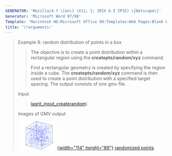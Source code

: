 ```yaml
---
GENERATOR: 'Mozilla/4.7 \[en\] (X11; I; IRIX 6.5 IP32) \[Netscape\]'
Generator: 'Microsoft Word 97/98'
Template: 'Macintosh HD:Microsoft Office 98:Templates:Web Pages:Blank Web Page'
title: '\*arguments:'
---
```


> Example 9: random distribution of points in a box
>
> > The objective is to create a point distribution within a rectangular
> > region using the **createpts/random/xyz** command.
> >
> > First a rectangular geometry is created by specifying the region
> > inside a cube. The **createpts/random/xyz** command is then used to
> > create a point distribution with a specified target spacing. The
> > output consists of one gmv file.
>
> Input     
>
> > [lagrit\_input\_createrandom](../input_output/lagrit_input_createrandom)\
>
> Images of GMV output
>
>   [![](image/random_tn.gif){width="114"
> height="89"}](image/random.gif) [randomized points](image/random.gif)
>

